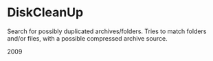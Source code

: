 DiskCleanUp
===========

Search for possibly duplicated archives/folders. Tries to match folders and/or files, with a possible compressed
archive source.

2009

